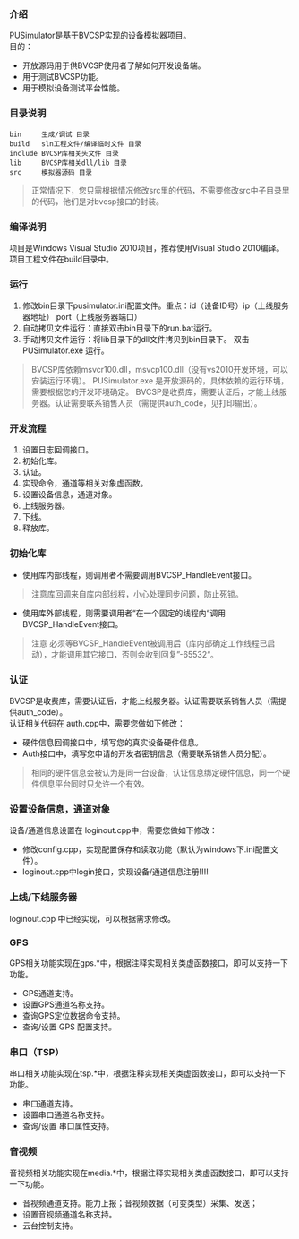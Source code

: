 ### 介绍
PUSimulator是基于BVCSP实现的设备模拟器项目。  
目的：
* 开放源码用于供BVCSP使用者了解如何开发设备端。
* 用于测试BVCSP功能。
* 用于模拟设备测试平台性能。

### 目录说明
```
bin     生成/调试 目录
build   sln工程文件/编译临时文件 目录
include BVCSP库相关头文件 目录
lib     BVCSP库相关dll/lib 目录
src     模拟器源码 目录
```
> 正常情况下，您只需根据情况修改src里的代码，不需要修改src中子目录里的代码，他们是对bvcsp接口的封装。

### 编译说明

项目是Windows Visual Studio 2010项目，推荐使用Visual Studio 2010编译。  
项目工程文件在build目录中。  

### 运行

1. 修改bin目录下pusimulator.ini配置文件。重点：id（设备ID号）ip（上线服务器地址） port（上线服务器端口）
2. 自动拷贝文件运行：直接双击bin目录下的run.bat运行。  
3. 手动拷贝文件运行：将lib目录下的dll文件拷贝到bin目录下。 双击PUSimulator.exe 运行。
> BVCSP库依赖msvcr100.dll，msvcp100.dll（没有vs2010开发环境，可以安装运行环境）。
PUSimulator.exe 是开放源码的，具体依赖的运行环境，需要根据您的开发环境确定。 
BVCSP是收费库，需要认证后，才能上线服务器。认证需要联系销售人员（需提供auth_code，见打印输出）。

### 开发流程
1. 设置日志回调接口。
2. 初始化库。
3. 认证。
4. 实现命令，通道等相关对象虚函数。
5. 设置设备信息，通道对象。
6. 上线服务器。 
7. 下线。
8. 释放库。

### 初始化库
* 使用库内部线程，则调用者不需要调用BVCSP_HandleEvent接口。
> 注意库回调来自库内部线程，小心处理同步问题，防止死锁。

* 使用库外部线程，则需要调用者“在一个固定的线程内“调用BVCSP_HandleEvent接口。
> 注意 必须等BVCSP_HandleEvent被调用后（库内部确定工作线程已启动），才能调用其它接口，否则会收到回复”-65532“。

### 认证
BVCSP是收费库，需要认证后，才能上线服务器。认证需要联系销售人员（需提供auth_code）。  
认证相关代码在 auth.cpp中，需要您做如下修改：

* 硬件信息回调接口中，填写您的真实设备硬件信息。
* Auth接口中，填写您申请的开发者密钥信息（需要联系销售人员分配）。
> 相同的硬件信息会被认为是同一台设备，认证信息绑定硬件信息，同一个硬件信息平台同时只允许一个有效。

### 设置设备信息，通道对象
设备/通道信息设置在 loginout.cpp中，需要您做如下修改：
* 修改config.cpp，实现配置保存和读取功能（默认为windows下.ini配置文件）。
* loginout.cpp中login接口，实现设备/通道信息注册!!!!

### 上线/下线服务器
loginout.cpp 中已经实现，可以根据需求修改。

### GPS 
GPS相关功能实现在gps.*中，根据注释实现相关类虚函数接口，即可以支持一下功能。
* GPS通道支持。
* 设置GPS通道名称支持。
* 查询GPS定位数据命令支持。
* 查询/设置 GPS 配置支持。

### 串口（TSP）
串口相关功能实现在tsp.*中，根据注释实现相关类虚函数接口，即可以支持一下功能。
* 串口通道支持。
* 设置串口通道名称支持。
* 查询/设置 串口属性支持。

### 音视频

音视频相关功能实现在media.*中，根据注释实现相关类虚函数接口，即可以支持一下功能。
* 音视频通道支持。能力上报；音视频数据（可变类型）采集、发送；
* 设置音视频通道名称支持。
* 云台控制支持。